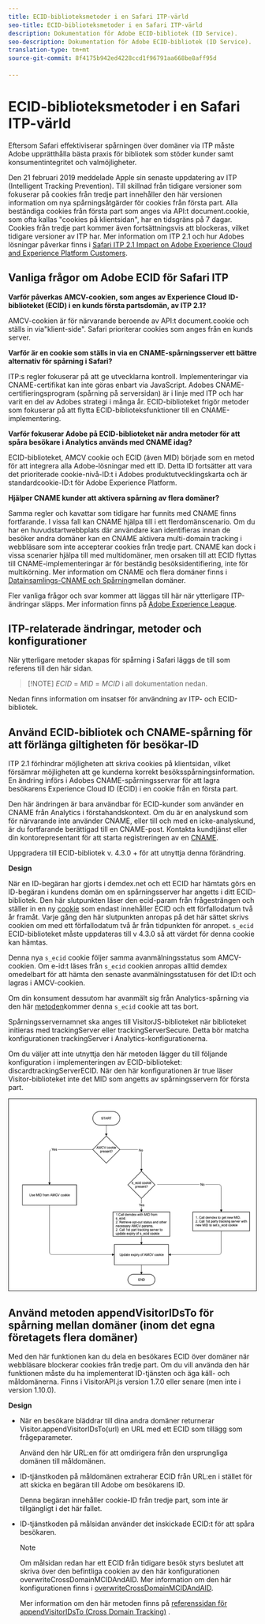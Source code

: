 ```yaml
---
title: ECID-biblioteksmetoder i en Safari ITP-värld
seo-title: ECID-biblioteksmetoder i en Safari ITP-värld
description: Dokumentation för Adobe ECID-bibliotek (ID Service).
seo-description: Dokumentation för Adobe ECID-bibliotek (ID Service).
translation-type: tm+mt
source-git-commit: 8f4175b942ed4228ccd1f96791aa668be8aff95d

---
```



# ECID-biblioteksmetoder i en Safari ITP-värld

Eftersom Safari effektiviserar spårningen över domäner via ITP måste Adobe upprätthålla bästa praxis för bibliotek som stöder kunder samt konsumentintegritet och valmöjligheter.

Den 21 februari 2019 meddelade Apple sin senaste uppdatering av ITP (Intelligent Tracking Prevention). Till skillnad från tidigare versioner som fokuserar på cookies från tredje part innehåller den här versionen information om nya spårningsåtgärder för cookies från första part. Alla beständiga cookies från första part som anges via API:t document.cookie, som ofta kallas &quot;cookies på klientsidan&quot;, har en tidsgräns på 7 dagar. Cookies från tredje part kommer även fortsättningsvis att blockeras, vilket tidigare versioner av ITP har. Mer information om ITP 2.1 och hur Adobes lösningar påverkar finns i [Safari ITP 2.1 Impact on Adobe Experience Cloud and Experience Platform Customers](https://medium.com/adobetech/safari-itp-2-1-impact-on-adobe-experience-cloud-customers-9439cecb55ac).

## Vanliga frågor om Adobe ECID för Safari ITP

**Varför påverkas AMCV-cookien, som anges av Experience Cloud ID-biblioteket (ECID) i en kunds första partsdomän, av ITP 2.1?**

AMCV-cookien är för närvarande beroende av API:t document.cookie och ställs in via&quot;klient-side&quot;. Safari prioriterar cookies som anges från en kunds server.

**Varför är en cookie som ställs in via en CNAME-spårningsserver ett bättre alternativ för spårning i Safari?**

ITP:s regler fokuserar på att ge utvecklarna kontroll. Implementeringar via CNAME-certifikat kan inte göras enbart via JavaScript. Adobes CNAME-certifieringsprogram (spårning på serversidan) är i linje med ITP och har varit en del av Adobes strategi i många år. ECID-biblioteket frigör metoder som fokuserar på att flytta ECID-biblioteksfunktioner till en CNAME-implementering.

**Varför fokuserar Adobe på ECID-biblioteket när andra metoder för att spåra besökare i Analytics används med CNAME idag?**

ECID-biblioteket, AMCV cookie och ECID (även MID) började som en metod för att integrera alla Adobe-lösningar med ett ID. Detta ID fortsätter att vara det prioriterade cookie-nivå-ID:t i Adobes produktutvecklingskarta och är standardcookie-ID:t för Adobe Experience Platform.

**Hjälper CNAME kunder att aktivera spårning av flera domäner?**

Samma regler och kavattar som tidigare har funnits med CNAME finns fortfarande. I vissa fall kan CNAME hjälpa till i ett flerdomänscenario. Om du har en huvudstartwebbplats där användare kan identifieras innan de besöker andra domäner kan en CNAME aktivera multi-domain tracking i webbläsare som inte accepterar cookies från tredje part. CNAME kan dock i vissa scenarier hjälpa till med multidomäner, men orsaken till att ECID flyttas till CNAME-implementeringar är för beständig besöksidentifiering, inte för multikörning. Mer information om CNAME och flera domäner finns i [Datainsamlings-CNAME och Spårning](/help/reference/analytics-reference/cname.md)mellan domäner.

Fler vanliga frågor och svar kommer att läggas till här när ytterligare ITP-ändringar släpps. Mer information finns på [Adobe Experience League](https://experienceleague.adobe.com/#recommended/solutions/analytics).

## ITP-relaterade ändringar, metoder och konfigurationer

När ytterligare metoder skapas för spårning i Safari läggs de till som referens till den här sidan.

>[!NOTE] *ECID* = *MID* = *MCID* i all dokumentation nedan.

Nedan finns information om insatser för användning av ITP- och ECID-bibliotek.

## Använd ECID-bibliotek och CNAME-spårning för att förlänga giltigheten för besökar-ID

ITP 2.1 förhindrar möjligheten att skriva cookies på klientsidan, vilket försämrar möjligheten att ge kunderna korrekt besöksspårningsinformation. En ändring införs i Adobes CNAME-spårningsservrar för att lagra besökarens Experience Cloud ID (ECID) i en cookie från en första part.

Den här ändringen är bara användbar för ECID-kunder som använder en CNAME från Analytics i förstahandskontext. Om du är en analyskund som för närvarande inte använder CNAME, eller till och med en icke-analyskund, är du fortfarande berättigad till en CNAME-post. Kontakta kundtjänst eller din kontorepresentant för att starta registreringen av en [CNAME](https://marketing.adobe.com/resources/help/en_US/whitepapers/first_party_cookies/adobe_managed_cert_pgm.html).

Uppgradera till ECID-bibliotek v. 4.3.0 + för att utnyttja denna förändring.

**Design**

När en ID-begäran har gjorts i demdex.net och ett ECID har hämtats görs en ID-begäran i kundens domän om en spårningsserver har angetts i ditt ECID-bibliotek. Den här slutpunkten läser den ecid-param från frågesträngen och ställer in en ny [cookie](/help/introduction/cookies.md) som endast innehåller ECID och ett förfallodatum två år framåt. Varje gång den här slutpunkten anropas på det här sättet skrivs cookien om med ett förfallodatum två år från tidpunkten för anropet. `s_ecid` ECID-biblioteket måste uppdateras till v 4.3.0 så att värdet för denna cookie kan hämtas.

Denna nya `s_ecid` cookie följer samma avanmälningsstatus som AMCV-cookien. Om e-id:t läses från `s_ecid` cookien anropas alltid demdex omedelbart för att hämta den senaste avanmälningsstatusen för det ID:t och lagras i AMCV-cookien.

Om din konsument dessutom har avanmält sig från Analytics-spårning via den här [metoden](https://marketing.adobe.com/resources/help/en_US/sc/implement/opt_out_link.html)kommer denna `s_ecid` cookie att tas bort.

Spårningsservernamnet ska anges till VisitorJS-biblioteket när biblioteket initieras med trackingServer eller trackingServerSecure. Detta bör matcha konfigurationen trackingServer i Analytics-konfigurationerna.

Om du väljer att inte utnyttja den här metoden lägger du till följande konfiguration i implementeringen av ECID-biblioteket: discardtrackingServerECID. När den här konfigurationen är true läser Visitor-biblioteket inte det MID som angetts av spårningsservern för första part.

![](assets/itp-proposal-v1.png)

## Använd metoden appendVisitorIDsTo för spårning mellan domäner (inom det egna företagets flera domäner)

Med den här funktionen kan du dela en besökares ECID över domäner när webbläsare blockerar cookies från tredje part. Om du vill använda den här funktionen måste du ha implementerat ID-tjänsten och äga käll- och måldomänerna. Finns i VisitorAPI.js version 1.7.0 eller senare (men inte i version 1.10.0).

**Design**

* När en besökare bläddrar till dina andra domäner returnerar Visitor.appendVisitorIDsTo(url) en URL med ett ECID som tillägg som frågeparameter.

   Använd den här URL:en för att omdirigera från den ursprungliga domänen till måldomänen.

* ID-tjänstkoden på måldomänen extraherar ECID från URL:en i stället för att skicka en begäran till Adobe om besökarens ID.

   Denna begäran innehåller cookie-ID från tredje part, som inte är tillgängligt i det här fallet.

* ID-tjänstkoden på målsidan använder det inskickade ECID:t för att spåra besökaren.

   >[!NOTE]
   >Om målsidan redan har ett ECID från tidigare besök styrs beslutet att skriva över den befintliga cookien av den här konfigurationen overwriteCrossDomainMCIDAndAID. Mer information om den här konfigurationen finns i [overwriteCrossDomainMCIDAndAID](/help/library/function-vars/overwrite-visitor-id.md).
   >
   >Mer information om den här metoden finns på [referenssidan för appendVisitorIDsTo (Cross Domain Tracking)](/help/library/get-set/appendvisitorid.md) .
